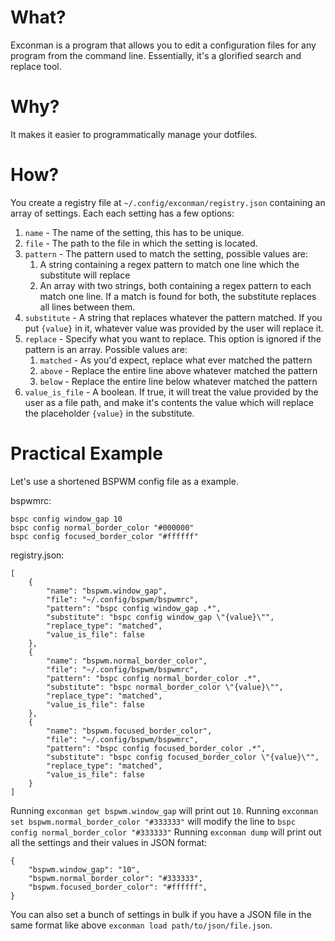 # What?
Exconman is a program that allows you to edit a configuration files for any program from the command line.
Essentially, it's a glorified search and replace tool.

# Why?
It makes it easier to programmatically manage your dotfiles.

# How?
You create a registry file at `~/.config/exconman/registry.json` containing an array of settings. Each each setting has a few options:

1. `name` - The name of the setting, this has to be unique.
2. `file` - The path to the file in which the setting is located.
3. `pattern` - The pattern used to match the setting, possible values are:
	1. A string containing a regex pattern to match one line which the substitute will replace
	2. An array with two strings, both containing a regex pattern to each match one line. If a match is found for both, the substitute replaces all lines between them.
4. `substitute` - A string that replaces whatever the pattern matched. If you put `{value}` in it, whatever value was provided by the user will replace it.
5. `replace` - Specify what you want to replace. This option is ignored if the pattern is an array. Possible values are:
	1. `matched` - As you'd expect, replace what ever matched the pattern
	2. `above` - Replace the entire line above whatever matched the pattern
	2. `below` - Replace the entire line below whatever matched the pattern
6. `value_is_file` - A boolean. If true, it will treat the value provided by the user as a file path, and make it's contents the value which will replace the placeholder `{value}` in the substitute.

# Practical Example
Let's use a shortened BSPWM config file as a example.

bspwmrc:
```
bspc config window_gap 10
bspc config normal_border_color "#000000"
bspc config focused_border_color "#ffffff"
```

registry.json:
```
[
	{
		"name": "bspwm.window_gap",
		"file": "~/.config/bspwm/bspwmrc",
		"pattern": "bspc config window_gap .*",
		"substitute": "bspc config window_gap \"{value}\"",
		"replace_type": "matched",
		"value_is_file": false
	},
	{
		"name": "bspwm.normal_border_color",
		"file": "~/.config/bspwm/bspwmrc",
		"pattern": "bspc config normal_border_color .*",
		"substitute": "bspc normal_border_color \"{value}\"",
		"replace_type": "matched",
		"value_is_file": false
	},
	{
		"name": "bspwm.focused_border_color",
		"file": "~/.config/bspwm/bspwmrc",
		"pattern": "bspc config focused_border_color .*",
		"substitute": "bspc config focused_border_color \"{value}\"",
		"replace_type": "matched",
		"value_is_file": false
	}
]
```

Running `exconman get bspwm.window_gap` will print out `10`.
Running `exconman set bspwm.normal_border_color "#333333"` will modify the line to `bspc config normal_border_color "#333333"`
Running `exconman dump` will print out all the settings and their values in JSON format:
```
{
	"bspwm.window_gap": "10",
	"bspwm.normal_border_color": "#333333",
	"bspwm.focused_border_color": "#ffffff",
}
```
You can also set a bunch of settings in bulk if you have a JSON file in the same format like above `exconman load path/to/json/file.json`.
